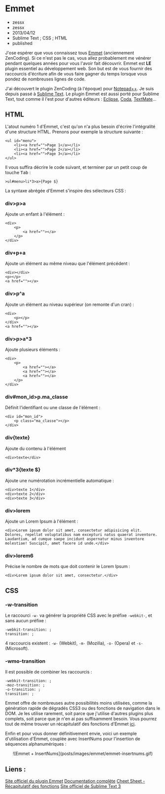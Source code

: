 # Emmet
- zessx
- zessx
- 2013/04/12
- Sublime Text ; CSS ; HTML
- published

J'ose espérer que vous connaissez tous [Emmet](http://emmet.io/) (anciennement ZenCoding). Si ce n'est pas le cas, vous allez probablement me vénérer pendant quelques années pour vous l'avoir fait découvrir. Emmet est **LE** plugin essentiel au développement web. Son but est de vous fournir des raccourcis d'écriture afin de vous faire gagner du temps lorsque vous pondez de nombreuses lignes de code.

J'ai découvert le plugin ZenCoding (à l'époque) pour [Notepad++](http://notepad-plus-plus.org/fr/). Je suis depuis passé à [Sublime Text](http://www.sublimetext.com/3). Le plugin Emmet est aussi porté pour Sublime Text, tout comme il l'est pour d'autres éditeurs : [Eclipse](http://www.eclipse.org/), [Coda](http://panic.com/coda/), [TextMate](http://macromates.com/)...

## HTML
L'atout numéro 1 d'Emmet, c'est qu'on n'a plus besoin d'écrire l'intégralité d'une structure HTML. Prenons pour exemple la structure suivante :

	<ul id="menu">
		<li><a href="">Page 1</a></li>
		<li><a href="">Page 2</a></li>
		<li><a href="">Page 3</a></li>
	</ul>

Il vous suffira décrire le code suivant, et terminer par un petit coup de touche <kbd>Tab</kbd> :

	>ul#menu>li*3>a>{Page $}

La syntaxe abrégée d'Emmet s'inspire des sélecteurs CSS :

### div>p>a
Ajoute un enfant à l'élément :

	<div>
		<p>
			<a href=""></a>
		</p>
	</div>

### div+p+a
Ajoute un élément au même niveau que l'élément précédent :

	<div></div>
	<p></p>
	<a href=""></a>

### div>p^a
Ajoute un élément au niveau supérieur (on remonte d'un cran) :

	<div>
		<p></p>
	</div>
	<a href=""></a>

### div>p>a*3
Ajoute plusieurs éléments :

	<div>
		<p>
			<a href=""></a>
			<a href=""></a>
			<a href=""></a>
		</p>
	</div>

### div#mon_id>p.ma_classe
Définit l'identifiant ou une classe de l'élément :

	<div id="mon_id">
		<p class="ma_classe"></p>
	</div>

### div{texte}
Ajoute du contenu à l'élément

	<div>texte</div>

### div*3{texte $}
Ajoute une numérotation incrémentielle automatique :

	<div>texte 1</div>
	<div>texte 2</div>
	<div>texte 3</div>

### div>lorem
Ajoute un Lorem Ipsum à l'élément :

	<div>Lorem ipsum dolor sit amet, consectetur adipisicing elit. Dolores, repellat voluptatibus nam excepturi natus quaerat inventore. Laudantium, ad cumque saepe incidunt aspernatur minus inventore molestiae! Suscipit, amet facere id unde.</div>

### div>lorem6
Précise le nombre de mots que doit contenir le Lorem Ipsum :

	<div>Lorem ipsum dolor sit amet, consectetur.</div>

## CSS

### -w-transition
Le raccourci `-w-` va générer la propriété CSS avec le préfixe `-webkit-`, et sans aucun préfixe :

	-webkit-transition: ;
	transition: ;

4 raccourcis existent : `-w-` (Webkit), `-m-` (Mozilla), `-o-` (Opera) et `-s-` (Microsoft).

### -wmo-transition
Il est possible de combiner les raccourcis :

	-webkit-transition: ;
	-moz-transition: ;
	-o-transition: ;
	transition: ;

Emmet offre de nombreuses autre possibilités moins utilisées, comme la génération rapide de dégradés CSS3 ou des fonctions de navigation dans le DOM. Je les utilise rarement, soit parce que j'utilise d'autres plugins plus complets, soit parce que je n'en ai pas suffisamment besoin. Vous pourrez tout de même trouver un récapitulatif des fonctions d'Emmet [ici](http://docs.emmet.io/cheat-sheet/)</a>.

Enfin et pour vous donner définitivement envie, voici un exemple d'utilisation d'Emmet, couplée avec InsertNums pour l'insertion de séquences alphanumériques :

<center>![Emmet + InsertNums](posts/images/emmet/emmet-insertnums.gif)</center>

## Liens :
[Site officiel du plugin Emmet](http://emmet.io/)
[Documentation complète](http://docs.emmet.io/)
[Cheet Sheet - Récapitulatif des fonctions](http://docs.emmet.io/cheat-sheet/)
[Site officiel de Sublime Text 3](http://www.sublimetext.com/3)